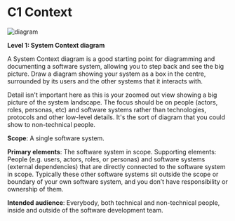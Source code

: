 # C1 Context

![diagram](https://www.plantuml.com/plantuml/svg/0/VLJ1RXen4Btp5LDEL29mI4yz1QKqZPGqg0cgSaB3xW2MlFRMuzsIpwboY58f9zGls1_hysPJK5fLGWBFZD-yUM_CYKOEiIfixurncQroeKsCfRuVZmD_7wrDt5JBIYLataLnSPJvOinvCEngMvNL-FJTqSooY_FBYx7bA1eHMfocwcqSbGcvTp6vlPhVBBwUttnQN4pFffy_3DxsUZC9wjqWWG-fFzUg-H6Cx-FtJ5GzqwfvKfCn6M05NXkNUq9xyiIbHIAQsbFHx6gnb3CTJ_f0lRxJACNWc84pKPL84yVsJetIv9oEKjMGq09SUUL3mIraLe6Balfb4E0Nc9VHRMKSkqnCy2HjNOLwsPOIJFFJPOPfpOLPWKlE8vhOvh6Wt83y41IRdL92Jx9gS-y9saQVemq-e9rNrkkGcaUoPea1qI_1dq_eMoLT36WChGieBnG4f9iTHDA4PLmDjKtA8L0oghdQ6eiRgKENpdqG9SUAtWLejbTpoKoYDDehjfXkuw1WOw7RjKaHJfLob6BzLq5N6x_FAbNAoPphoviPuViiHPyPOVoLWShDGwT0Xd7s1wm91CLakK1hyoUXuZQSs1sGk-EDzulE4X2wJMVwcCxD0slBKK8D4F_S6_OwoIGG9pLQiz7Wbq1qx58ohTLcLRcyLPWjHaIjaFEnUOAzhLZjdcdQiAMtsWfGiqrNNn5SUx-sSi3mh0tyZs8PVFrCCFEnO_Uldb8GkfGUIh5DfdqHsxsSTjFdoeYcO3fsDavX4tSUTMeVUC5OjvStjx_wMcGyPFK5DePpVy3iuCPVKryjGVLbdli4tZiHbwT_Wjy0)

**Level 1: System Context diagram**

A System Context diagram is a good starting point for diagramming and documenting a software system, allowing you to step back and see the big picture. Draw a diagram showing your system as a box in the centre, surrounded by its users and the other systems that it interacts with.

Detail isn't important here as this is your zoomed out view showing a big picture of the system landscape. The focus should be on people (actors, roles, personas, etc) and software systems rather than technologies, protocols and other low-level details. It's the sort of diagram that you could show to non-technical people.

**Scope**: A single software system.

**Primary elements**: The software system in scope.
Supporting elements: People (e.g. users, actors, roles, or personas) and software systems (external dependencies) that are directly connected to the software system in scope. Typically these other software systems sit outside the scope or boundary of your own software system, and you don’t have responsibility or ownership of them.

**Intended audience**: Everybody, both technical and non-technical people, inside and outside of the software development team.